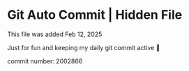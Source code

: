 # Git Auto Commit | Hidden File

This file was added Feb 12, 2025

Just for fun and keeping my daily git commit active 🤪

commit number: 2002866
